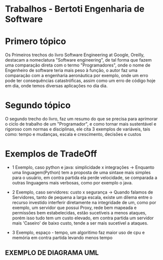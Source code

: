 
# Trabalhos - Bertoti Engenharia de Software

# Primero tópico
Os Primeiros trechos do livro Software Engineering at Google, Oreilly, destacam a nomeclatura "Software engineering", de tal forma que fazem uma comparação direta com o termo "Programadores", onde o nome de Engenheiro de software teria mais peso à função, o autor faz uma comparação com a engenharia aeronáutica por exemplo, onde um erro pode ter consequências catastróficas, assim como um erro de código hoje em dia, onde temos diversas aplicações no dia dia.

# Segundo tópico 
O segundo trecho do livro, faz um resumo do que se precisa para aprimorar o ciclo de trabalho de um "Programador", e como tornar mais sustentável e rigoroso com normas e disciplinas, ele cita 3 exemplos de variáveis, tais como: tempo e mudanças, escala e crescimento, decisões e custos

# Exemplos de TradeOff

- 1 Exemplo, caso python e java: simplicidade x integrações -> Enquanto uma linguagem(Python) tem a proposta de uma sintaxe mais simples para o usuário, em contra partida ela perde velocidade, se comparada a outras linguagens mais verbosas, como por exemplo o java.
  
- 2 Exemplo, caso servidores: custo x segurança -> Quando falamos de Servidores, tanto de pequena a larga escala, existe um dilema entre o recurso investido interferir diretamente na integridade de um, como por exemplo, um servidor que possui Proxy, rede bem mapeada e permissões bem estabelecidas, estão sucetíveis a menos ataques, porém isso tudo tem um custo elevado, em contra partida um servidor mais 'Caseiro' de baixo custo, tende a ser mais sucetível a ataques.
  
- 3 Exemplo, espaço - tempo, um algoritimo faz maior uso de cpu e memória em contra partida levando menos tempo



## EXEMPLO DE DIAGRAMA UML ##
